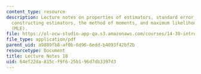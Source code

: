 ```yaml
---
content_type: resource
description: Lecture notes on properties of estimators, standard error, methods for
  constructing estimators, the method of moments, and maximum likelihood estimation
  (MLE).
file: https://ol-ocw-studio-app-qa.s3.amazonaws.com/courses/14-30-introduction-to-statistical-methods-in-economics-spring-2009/64ef22da815cf9f625b196d7db3397d3_MIT14_30s09_lec18.pdf
file_type: application/pdf
parent_uid: a9889fb8-af0b-6d96-6edd-b4093f42bf2b
resourcetype: Document
title: Lecture Notes 18
uid: 64ef22da-815c-f9f6-25b1-96d7db3397d3
---
```

